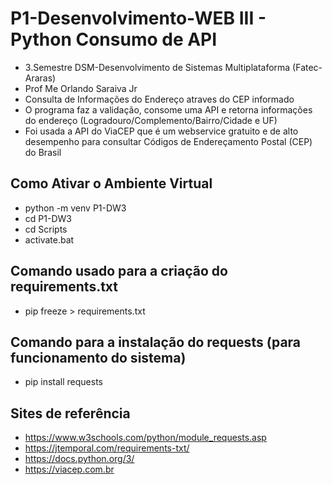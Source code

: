 # P1-Desenvolvimento-WEB III - Python Consumo de API
- 3.Semestre DSM-Desenvolvimento de Sistemas Multiplataforma (Fatec-Araras)
- Prof Me Orlando Saraiva Jr
- Consulta de Informações do Endereço atraves do CEP informado
- O programa faz a validação, consome uma API e retorna informações do endereço (Logradouro/Complemento/Bairro/Cidade e UF)
- Foi usada a API do ViaCEP que é um webservice gratuito e de alto desempenho para consultar Códigos de Endereçamento Postal (CEP) do Brasil

## Como Ativar o Ambiente Virtual
- python -m venv P1-DW3
- cd P1-DW3	
- cd Scripts
- activate.bat

## Comando usado para a criação do requirements.txt
- pip freeze > requirements.txt

## Comando para a instalação do requests (para funcionamento do sistema)
- pip install requests

## Sites de referência
- https://www.w3schools.com/python/module_requests.asp
- https://jtemporal.com/requirements-txt/
- https://docs.python.org/3/
- https://viacep.com.br
